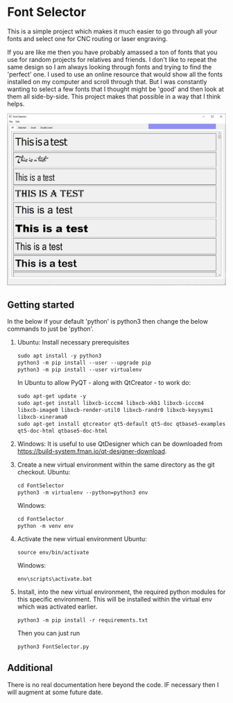 
# Font Selector

This is a simple project which makes it much easier to go through all your fonts and select one for CNC routing or laser engraving.  

If you are like me then you have probably amassed a ton of fonts that you use for random projects for relatives and friends.  I don't like to repeat the same design so I am always looking through fonts and trying to find the 'perfect' one.  I used to use an online resource that would show all the fonts installed on my computer and scroll through that.  But I was constantly wanting to select a few fonts that I thought might be 'good' and then look at them all side-by-side.  This project makes that possible in a way that I think helps.

![Main Screen](/imgs/MainScreen.jpg)

## Getting started

In the below if your default 'python' is python3 then change the below commands to just be 'python'.

1. Ubuntu: Install necessary prerequisites
   ```
   sudo apt install -y python3
   python3 -m pip install --user --upgrade pip
   python3 -m pip install --user virtualenv
   ```
   In Ubuntu to allow PyQT - along with QtCreator - to work do:
   ```
   sudo apt-get update -y
   sudo apt-get install libxcb-icccm4 libxcb-xkb1 libxcb-icccm4 libxcb-image0 libxcb-render-util0 libxcb-randr0 libxcb-keysyms1 libxcb-xinerama0
   sudo apt-get install qtcreator qt5-default qt5-doc qtbase5-examples qt5-doc-html qtbase5-doc-html
   ```
1. Windows:  It is useful to use QtDesigner which can be downloaded from https://build-system.fman.io/qt-designer-download.

1. Create a new virtual environment within the same directory as the git checkout.
   Ubuntu:
   ```
   cd FontSelector
   python3 -m virtualenv --python=python3 env
   ```
   Windows:
   ```
   cd FontSelector
   python -m venv env
   ```
1. Activate the new virtual environment
   Ubuntu:
   ```
   source env/bin/activate
   ```
   Windows:
   ```
   env\scripts\activate.bat
   ```
1. Install, into the new virtual environment, the required python modules for this specific environment.  This will be installed within the virtual env which was activated earlier.
   ```
   python3 -m pip install -r requirements.txt
   ```

   Then you can just run 
   ```
   python3 FontSelector.py
   ```

## Additional
There is no real documentation here beyond the code.  IF necessary then I will augment at some future date.
